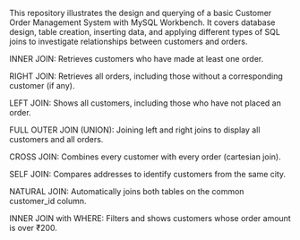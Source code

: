 This repository illustrates the design and querying of a basic Customer Order Management System with MySQL Workbench. It covers database design, table creation, inserting data, and applying different types of SQL joins to investigate relationships between customers and orders.


INNER JOIN: Retrieves customers who have made at least one order.


RIGHT JOIN: Retrieves all orders, including those without a corresponding customer (if any).


LEFT JOIN: Shows all customers, including those who have not placed an order.


FULL OUTER JOIN (UNION): Joining left and right joins to display all customers and all orders.


CROSS JOIN: Combines every customer with every order (cartesian join).


SELF JOIN: Compares addresses to identify customers from the same city.


NATURAL JOIN: Automatically joins both tables on the common customer_id column.


INNER JOIN with WHERE: Filters and shows customers whose order amount is over ₹200.

